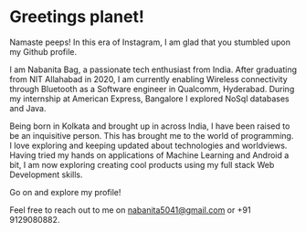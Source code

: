 # Greetings planet!

Namaste peeps! In this era of Instagram, I am glad that you stumbled upon my Github profile.

I am Nabanita Bag, a passionate tech enthusiast from India. After graduating from NIT Allahabad in 2020, I am currently enabling Wireless connectivity through Bluetooth as a Software engineer in Qualcomm, Hyderabad. During my internship at American Express, Bangalore I explored NoSql databases and Java.

Being born in Kolkata and brought up in across India, I have been raised to be an inquisitive person. This has brought me to the world of programming.
I love exploring and keeping updated about technologies and worldviews. Having tried my hands on applications of Machine Learning and Android a bit, I am now exploring creating cool products using my full stack Web Development skills.

Go on and explore my profile! 

Feel free to reach out to me on nabanita5041@gmail.com or +91 9129080882.

